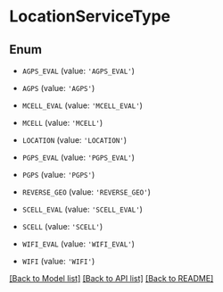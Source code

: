 # LocationServiceType


## Enum

* `AGPS_EVAL` (value: `'AGPS_EVAL'`)

* `AGPS` (value: `'AGPS'`)

* `MCELL_EVAL` (value: `'MCELL_EVAL'`)

* `MCELL` (value: `'MCELL'`)

* `LOCATION` (value: `'LOCATION'`)

* `PGPS_EVAL` (value: `'PGPS_EVAL'`)

* `PGPS` (value: `'PGPS'`)

* `REVERSE_GEO` (value: `'REVERSE_GEO'`)

* `SCELL_EVAL` (value: `'SCELL_EVAL'`)

* `SCELL` (value: `'SCELL'`)

* `WIFI_EVAL` (value: `'WIFI_EVAL'`)

* `WIFI` (value: `'WIFI'`)

[[Back to Model list]](../README.md#documentation-for-models) [[Back to API list]](../README.md#documentation-for-api-endpoints) [[Back to README]](../README.md)


